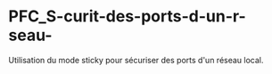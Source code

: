 # PFC_S-curit-des-ports-d-un-r-seau-
Utilisation du mode  sticky  pour sécuriser des ports d'un réseau local.
